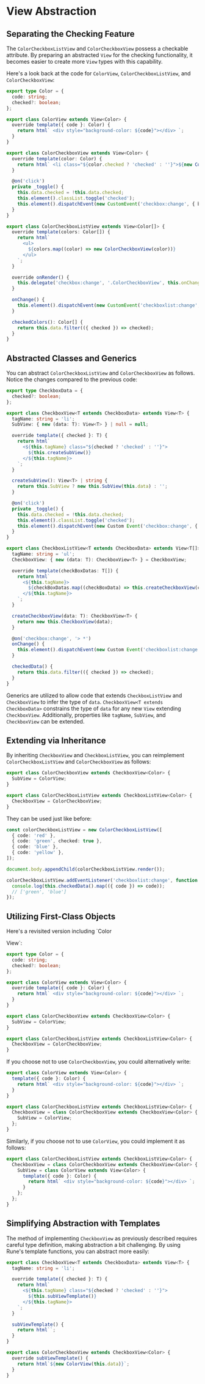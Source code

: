 # View Abstraction

## Separating the Checking Feature

The `ColorCheckboxListView` and `ColorCheckboxView` possess a checkable attribute. By preparing an abstracted `View` for the checking functionality, it becomes easier to create more `View` types with this capability.

Here's a look back at the code for `ColorView`, `ColorCheckboxListView`, and `ColorCheckboxView`:

```typescript
export type Color = {
  code: string;
  checked?: boolean;
};

export class ColorView extends View<Color> {
  override template({ code }: Color) {
    return html` <div style="background-color: ${code}"></div> `;
  }
}

export class ColorCheckboxView extends View<Color> {
  override template(color: Color) {
    return html` <li class="${color.checked ? 'checked' : ''}">${new ColorView(color)}</li> `;
  }

  @on('click')
  private _toggle() {
    this.data.checked = !this.data.checked;
    this.element().classList.toggle('checked');
    this.element().dispatchEvent(new CustomEvent('checkbox:change', { bubbles: true }));
  }
}

export class ColorCheckboxListView extends View<Color[]> {
  override template(colors: Color[]) {
    return html`
      <ul>
        ${colors.map((color) => new ColorCheckboxView(color))}
      </ul>
    `;
  }

  override onRender() {
    this.delegate('checkbox:change', '.ColorCheckboxView', this.onChange);
  }

  onChange() {
    this.element().dispatchEvent(new CustomEvent('checkboxlist:change', { bubbles: true }));
  }

  checkedColors(): Color[] {
    return this.data.filter(({ checked }) => checked);
  }
}
```

## Abstracted Classes and Generics

You can abstract `ColorCheckboxListView` and `ColorCheckboxView` as follows. Notice the changes compared to the previous code:

```typescript
export type CheckboxData = {
  checked?: boolean;
};

export class CheckboxView<T extends CheckboxData> extends View<T> {
  tagName: string = 'li';
  SubView: { new (data: T): View<T> } | null = null;

  override template({ checked }: T) {
    return html`
      <${this.tagName} class="${checked ? 'checked' : ''}">
        ${this.createSubView()}
      </${this.tagName}>
    `;
  }

  createSubView(): View<T> | string {
    return this.SubView ? new this.SubView(this.data) : '';
  }

  @on('click')
  private _toggle() {
    this.data.checked = !this.data.checked;
    this.element().classList.toggle('checked');
    this.element().dispatchEvent(new Custom Event('checkbox:change', { bubbles: true }));
  }
}

export class CheckboxListView<T extends CheckboxData> extends View<T[]> {
  tagName: string = 'ul';
  CheckboxView: { new (data: T): CheckboxView<T> } = CheckboxView;

  override template(checkBoxDatas: T[]) {
    return html`
      <${this.tagName}>
        ${checkBoxDatas.map((checkBoxData) => this.createCheckboxView(checkBoxData))}
      </${this.tagName}>
    `;
  }

  createCheckboxView(data: T): CheckboxView<T> {
    return new this.CheckboxView(data);
  }

  @on('checkbox:change', '> *')
  onChange() {
    this.element().dispatchEvent(new Custom Event('checkboxlist:change', { bubbles: true }));
  }

  checkedData() {
    return this.data.filter(({ checked }) => checked);
  }
}
```

Generics are utilized to allow code that extends `CheckboxListView` and `CheckboxView` to infer the type of `data`. `CheckboxView<T extends CheckboxData>` constrains the type of `data` for any new `View` extending `CheckboxView`. Additionally, properties like `tagName`, `SubView`, and `CheckboxView` can be extended.

## Extending via Inheritance

By inheriting `CheckboxView` and `CheckboxListView`, you can reimplement `ColorCheckboxListView` and `ColorCheckboxView` as follows:

```typescript
export class ColorCheckboxView extends CheckboxView<Color> {
  SubView = ColorView;
}

export class ColorCheckboxListView extends CheckboxListView<Color> {
  CheckboxView = ColorCheckboxView;
}
```

They can be used just like before:

```typescript
const colorCheckboxListView = new ColorCheckboxListView([
  { code: 'red' },
  { code: 'green', checked: true },
  { code: 'blue' },
  { code: 'yellow' },
]);

document.body.appendChild(colorCheckboxListView.render());

colorCheckboxListView.addEventListener('checkboxlist:change', function () {
  console.log(this.checkedData().map(({ code }) => code));
  // ['green', 'blue']
});
```

## Utilizing First-Class Objects

Here's a revisited version including `Color

View`:

```typescript
export type Color = {
  code: string;
  checked?: boolean;
};

export class ColorView extends View<Color> {
  override template({ code }: Color) {
    return html` <div style="background-color: ${code}"></div> `;
  }
}

export class ColorCheckboxView extends CheckboxView<Color> {
  SubView = ColorView;
}

export class ColorCheckboxListView extends CheckboxListView<Color> {
  CheckboxView = ColorCheckboxView;
}
```

If you choose not to use `ColorCheckboxView`, you could alternatively write:

```typescript
export class ColorView extends View<Color> {
  template({ code }: Color) {
    return html` <div style="background-color: ${code}"></div> `;
  }
}

export class ColorCheckboxListView extends CheckboxListView<Color> {
  CheckboxView = class ColorCheckboxView extends CheckboxView<Color> {
    SubView = ColorView;
  };
}
```

Similarly, if you choose not to use `ColorView`, you could implement it as follows:

```typescript
export class ColorCheckboxListView extends CheckboxListView<Color> {
  CheckboxView = class ColorCheckboxView extends CheckboxView<Color> {
    SubView = class ColorView extends View<Color> {
      template({ code }: Color) {
        return html` <div style="background-color: ${code}"></div> `;
      }
    };
  };
}
```

## Simplifying Abstraction with Templates

The method of implementing `CheckboxView` as previously described requires careful type definition, making abstraction a bit challenging. By using Rune's template functions, you can abstract more easily:

```typescript
export class CheckboxView<T extends CheckboxData> extends View<T> {
  tagName: string = 'li';

  override template({ checked }: T) {
    return html`
      <${this.tagName} class="${checked ? 'checked' : ''}">
        ${this.subViewTemplate()}
      </${this.tagName}>
    `;
  }

  subViewTemplate() {
    return html``;
  }
}

export class ColorCheckboxView extends CheckboxView<Color> {
  override subViewTemplate() {
    return html`${new ColorView(this.data)}`;
  }
}
```